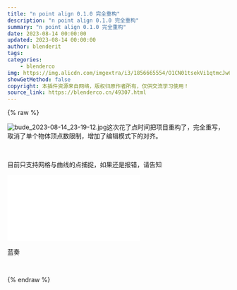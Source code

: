 ```yaml
---
title: "n point align 0.1.0 完全重构"
description: "n point align 0.1.0 完全重构"
summary: "n point align 0.1.0 完全重构"
date: 2023-08-14 00:00:00
updated: 2023-08-14 00:00:00
author: blenderit
tags: 
categories:
    - blenderco
img: https://img.alicdn.com/imgextra/i3/1856665554/O1CN01tsekVi1qtmcJw6PAH_!!1856665554.jpg
showGetMethod: false
copyright: 本插件资源来自网络，版权归原作者所有，仅供交流学习使用！
source_link: https://blenderco.cn/49307.html
---
```


{% raw %}
<p><img src="https://img.alicdn.com/imgextra/i3/1856665554/O1CN01tsekVi1qtmcJw6PAH_!!1856665554.jpg" alt="bude_2023-08-14_23-19-12.jpg">这次花了点时间把项目重构了，完全重写，取消了单个物体顶点数限制，增加了编辑模式下的对齐。</p><p> </p><p>目前只支持网格与曲线的点捕捉，如果还是报错，请告知</p><div id="external-video-ace9811e7c" class="external-video"><iframe frameborder="0" src="//player.bilibili.com/player.html?aid=489689496&amp;bvid=BV15N411z76R&amp;cid=1231486244&amp;page=1" allowfullscreen="true"></iframe></div><p>蓝奏</p><p> </p>
<div style="display: none">blenderco</div>
{% endraw %}